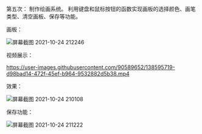 第五次：
制作绘画系统。
利用键盘和鼠标按钮的函数实现画板的选择颜色、画笔类型、清空画板、保存等功能。

画板：

![屏幕截图 2021-10-24 212246](https://user-images.githubusercontent.com/90589652/138596135-c8613684-e2b4-4947-af3b-43d7e9b773da.jpg)

视频展示：

https://user-images.githubusercontent.com/90589652/138595719-d98bad14-472f-45ef-b964-9532882d5b38.mp4

效果：

![屏幕截图 2021-10-24 210108](https://user-images.githubusercontent.com/90589652/138595484-9e207d9c-80c6-41f9-a0ed-fd2d0510c718.jpg)

保存功能：

![屏幕截图 2021-10-24 211222](https://user-images.githubusercontent.com/90589652/138595751-50bec4ba-32d8-47c0-b3a4-ecc2b2ec596a.jpg)
